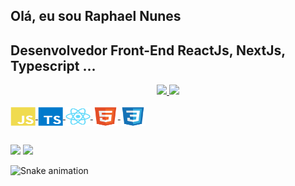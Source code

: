 ## Olá, eu sou  Raphael Nunes

## Desenvolvedor Front-End ReactJs, NextJs, Typescript ...

<div align="center">
  <a href="https://github.com/raphael-nds">
  <img height="180em" src="https://github-readme-stats.vercel.app/api?username=raphael-nds&theme=dracula"/>
  <img height="180em" src="https://github-readme-stats.vercel.app/api/top-langs/?username=raphael-nds&layout=compact&theme=dracula"/>
</div>
<div style="display: inline_block"><br>
  <img align="center" alt="nds-Js" height="30" width="40" src="https://raw.githubusercontent.com/devicons/devicon/master/icons/javascript/javascript-plain.svg">
  <img align="center" alt="nds-Ts" height="30" width="40" src="https://raw.githubusercontent.com/devicons/devicon/master/icons/typescript/typescript-plain.svg">
  <img align="center" alt="nds-React" height="30" width="40" src="https://raw.githubusercontent.com/devicons/devicon/master/icons/react/react-original.svg">
  <img align="center" alt="nds-HTML" height="30" width="40" src="https://raw.githubusercontent.com/devicons/devicon/master/icons/html5/html5-original.svg">
  <img align="center" alt="nds-CSS" height="30" width="40" src="https://raw.githubusercontent.com/devicons/devicon/master/icons/css3/css3-original.svg">
</div>
  
  ##
 
<div> 
  <a href = "mailto:raphaelnunesds@gmail.com"><img src="https://img.shields.io/badge/-Gmail-%23333?style=for-the-badge&logo=gmail&logoColor=white" target="_blank"></a>
  <a href="https://www.linkedin.com/in/raphaelnds" target="_blank"><img src="https://img.shields.io/badge/-LinkedIn-%230077B5?style=for-the-badge&logo=linkedin&logoColor=white" target="_blank"></a> 
 
  ![Snake animation](https://github.com/raphael-nds/raphael-nds/blob/output/github-contribution-grid-snake.svg)
 
</div>
